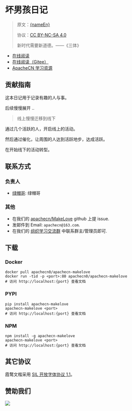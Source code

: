 <!--
    需要填充的占位符：
    
    README.md
    
        {name}：文档中文名
        {nameEn}：文档英文名
        {urlEn}：文档原始链接
        {domain}：域名前缀
        {adminName}：负责人名称
        {adminUn}：负责人 Github 用户名
        {adminQq}：负责人 QQ
        {repo}：ApacheCN 的 Github 仓库名称
        {dockerName}：DockerHub 仓库名称
        {pypiName}：PYPI 包名称
        {npmName}：NPM 包名称
    
    CNAME
    
        {domain}：域名前缀

    index.html
    
        {name}：文档中文名
        {color}：显示颜色
        {repo}：ApacheCN 的 Github 仓库名称

    asset/docsify-apachecn-footer.js
    
        {repo}：ApacheCN 的 Github 仓库名称
-->

# 坏男孩日记

> 原文：[{nameEn}]({urlEn})
> 
> 协议：[CC BY-NC-SA 4.0](http://creativecommons.org/licenses/by-nc-sa/4.0/)
> 
> 新时代需要新道德。——《三体》

* [在线阅读](https://makelove.apachecn.org)
* [在线阅读（Gitee）](https://apachecn.gitee.io/makelove/)
* [ApacheCN 学习资源](http://docs.apachecn.org/)

## 贡献指南

这本日记用于记录有趣的人与事。

后续慢慢展开 ..

> 线上慢慢迁移到线下

通过几个活跃的人，开启线上的活动。

然后通过催化，让周围的人达到活跃地步，达成活跃。

在开始线下的活动转型。

## 联系方式

### 负责人

* [绿帽哥](https://github.com/ChrisPaul234): 绿帽哥

### 其他

*   在我们的 [apachecn/MakeLove](https://github.com/apachecn/MakeLove) github 上提 issue.
*   发邮件到 Email: `apachecn@163.com`.
*   在我们的 [组织学习交流群](https://www.apachecn.org/#/docs/join) 中联系群主/管理员即可.

## 下载

### Docker

```
docker pull apachecn0/apachecn-makelove
docker run -tid -p <port>:80 apachecn0/apachecn-makelove
# 访问 http://localhost:{port} 查看文档
```

### PYPI

```
pip install apachecn-makelove
apachecn-makelove <port>
# 访问 http://localhost:{port} 查看文档
```

### NPM

```
npm install -g apachecn-makelove
apachecn-makelove <port>
# 访问 http://localhost:{port} 查看文档
```

## 其它协议

霞鹜文楷采用 [SIL 开放字体协议 1.1](https://github.com/lxgw/LxgwWenKai/blob/main/SIL_Open_Font_License_1.1.txt)。

## 赞助我们

![](http://data.apachecn.org/img/about/donate.jpg)
